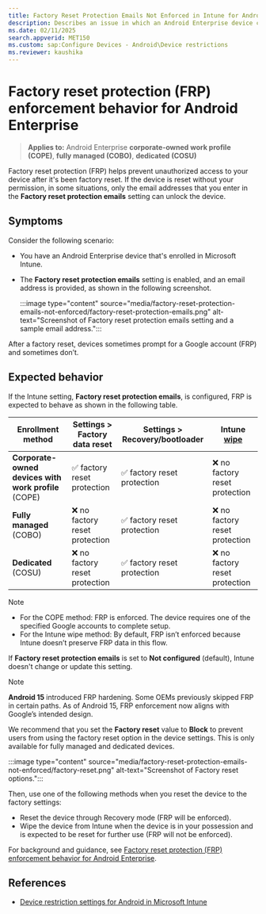 ```yaml
---
title: Factory Reset Protection Emails Not Enforced in Intune for Android
description: Describes an issue in which an Android Enterprise device can be activated by using a Google account that isn't included in the "Factory reset protection emails" setting.
ms.date: 02/11/2025
search.appverid: MET150
ms.custom: sap:Configure Devices - Android\Device restrictions
ms.reviewer: kaushika
---
```


# Factory reset protection (FRP) enforcement behavior for Android Enterprise

> **Applies to:** Android Enterprise **corporate-owned work profile (COPE)**, **fully managed (COBO)**, **dedicated (COSU)**

Factory reset protection (FRP) helps prevent unauthorized access to your device after it's been factory reset. If the device is reset without your permission, in some situations, only the email addresses that you enter in the **Factory reset protection emails** setting can unlock the device. 

## Symptoms

Consider the following scenario:

- You have an Android Enterprise device that's enrolled in Microsoft Intune.
- The **Factory reset protection emails** setting is enabled, and an email address is provided, as shown in the following screenshot.

  :::image type="content" source="media/factory-reset-protection-emails-not-enforced/factory-reset-protection-emails.png" alt-text="Screenshot of Factory reset protection emails setting and a sample email address.":::

After a factory reset, devices sometimes prompt for a Google account (FRP) and sometimes don’t.

## Expected behavior

If the Intune setting, **Factory reset protection emails**, is configured, FRP is expected to behave as shown in the following table.

  | Enrollment method | Settings > Factory data reset | Settings > Recovery/bootloader | Intune [wipe](/intune/intune-service/configuration/device-restrictions-android-for-work) |
  | --- | --- | --- | --- |
  | **Corporate-owned devices with work profile** (COPE) | ✅ factory reset protection | ✅ factory reset protection | ❌ no factory reset protection |
  | **Fully managed** (COBO) | ❌ no factory reset protection | ✅ factory reset protection | ❌ no factory reset protection |
  | **Dedicated** (COSU) | ❌ no factory reset protection | ✅ factory reset protection | ❌ no factory reset protection |

> [!NOTE]
> - For the COPE method: FRP is enforced. The device requires one of the specified Google accounts to complete setup.
> - For the Intune wipe method: By default, FRP isn’t enforced because Intune doesn’t preserve FRP data in this flow.

If **Factory reset protection emails** is set to **Not configured** (default), Intune doesn't change or update this setting.
  
> [!NOTE]
> **Android 15** introduced FRP hardening. Some OEMs previously skipped FRP in certain paths. As of Android 15, FRP enforcement now aligns with Google’s intended design.

We recommend that you set the **Factory reset** value to **Block** to prevent users from using the factory reset option in the device settings. This is only available for fully managed and dedicated devices. 

:::image type="content" source="media/factory-reset-protection-emails-not-enforced/factory-reset.png" alt-text="Screenshot of Factory reset options.":::

Then, use one of the following methods when you reset the device to the factory settings:

- Reset the device through Recovery mode (FRP will be enforced).
- Wipe the device from Intune when the device is in your possession and is expected to be reset for further use (FRP will not be enforced).

For background and guidance, see [Factory reset protection (FRP) enforcement behavior for Android Enterprise](/troubleshoot/mem/intune/device-configuration/factory-reset-protection-emails-not-enforced).

## References

- [Device restriction settings for Android in Microsoft Intune](/intune/intune-service/configuration/device-restrictions-android-for-work?tabs=aecorporate)
